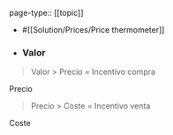 page-type:: [[topic]]

- #[[Solution/Prices/Price thermometer]]

- ### Valor

> Valor > Precio = Incentivo compra

Precio

> Precio > Coste = Incentivo venta

Coste




